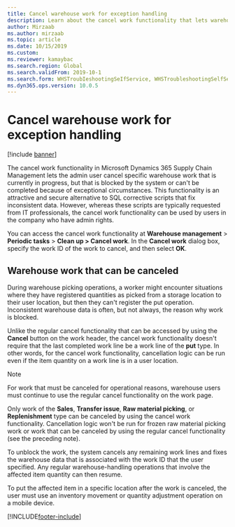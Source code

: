 ```yaml
---
title: Cancel warehouse work for exception handling
description: Learn about the cancel work functionality that lets warehouse supervisors handle blocked work witha n outline on warehouse work that can be canceled.
author: Mirzaab
ms.author: mirzaab
ms.topic: article
ms.date: 10/15/2019
ms.custom:
ms.reviewer: kamaybac
ms.search.region: Global
ms.search.validFrom: 2019-10-1
ms.search.form: WHSTroubIeshootingSeIfService, WHSTroubleshootingSelfService
ms.dyn365.ops.version: 10.0.5
---
```


# Cancel warehouse work for exception handling

[!include [banner](../includes/banner.md)]

The cancel work functionality in Microsoft Dynamics 365 Supply Chain Management lets the admin user cancel specific warehouse work that is currently in progress, but that is blocked by the system or can't be completed because of exceptional circumstances. This functionality is an attractive and secure alternative to SQL corrective scripts that fix inconsistent data. However, whereas these scripts are typically requested from IT professionals, the cancel work functionality can be used by users in the company who have admin rights.

You can access the cancel work functionality at **Warehouse management** \> **Periodic tasks** \> **Clean up \> Cancel work**. In the **Cancel work** dialog box, specify the work ID of the work to cancel, and then select **OK**.

## Warehouse work that can be canceled

During warehouse picking operations, a worker might encounter situations where they have registered quantities as picked from a storage location to their user location, but then they can't register the put operation. Inconsistent warehouse data is often, but not always, the reason why work is blocked.

Unlike the regular cancel functionality that can be accessed by using the **Cancel** button on the work header, the cancel work functionality doesn't require that the last completed work line be a work line of the **put** type. In other words, for the cancel work functionality, cancellation logic can be run even if the item quantity on a work line is in a user location.

> [!NOTE]
> For work that must be canceled for operational reasons, warehouse users must continue to use the regular cancel functionality on the work page.

Only work of the **Sales**, **Transfer issue**, **Raw material picking**, or **Replenishment** type can be canceled by using the cancel work functionality. Cancellation logic won't be run for frozen raw material picking work or work that can be canceled by using the regular cancel functionality (see the preceding note).

To unblock the work, the system cancels any remaining work lines and fixes the warehouse data that is associated with the work ID that the user specified. Any regular warehouse-handling operations that involve the affected item quantity can then resume.

To put the affected item in a specific location after the work is canceled, the user must use an inventory movement or quantity adjustment operation on a mobile device.


[!INCLUDE[footer-include](../../includes/footer-banner.md)]